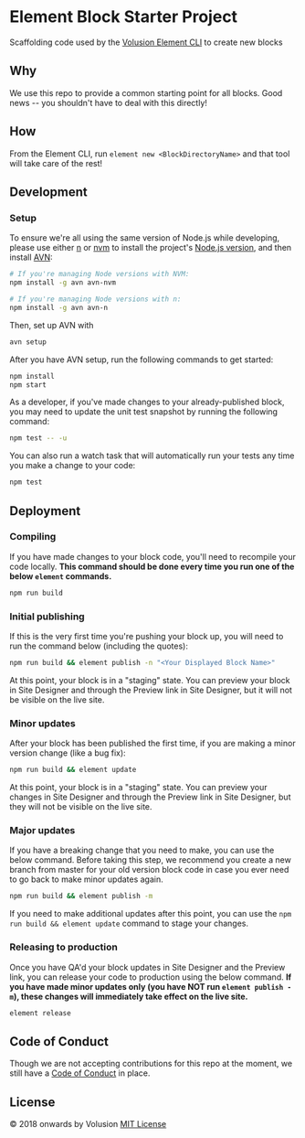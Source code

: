 # Element Block Starter Project

Scaffolding code used by the [Volusion Element CLI](https://github.com/volusion/element-cli) to create new blocks

## Why

We use this repo to provide a common starting point for all blocks. Good news -- you shouldn't have to deal with this directly!

## How

From the Element CLI, run `element new <BlockDirectoryName>` and that tool will take care of the rest!

## Development

### Setup

To ensure we're all using the same version of Node.js while developing, please use either [n](https://github.com/tj/n) or [nvm](https://github.com/creationix/nvm) to install the project's [Node.js version](/.node-version), and then install [AVN](https://github.com/wbyoung/avn):

```bash
# If you're managing Node versions with NVM:
npm install -g avn avn-nvm

# If you're managing Node versions with n:
npm install -g avn avn-n
```

Then, set up AVN with

```bash
avn setup
```

After you have AVN setup, run the following commands to get started:

```bash
npm install
npm start
```

As a developer, if you've made changes to your already-published block, you may need to update the unit test snapshot by running the following command:

```bash
npm test -- -u
```

You can also run a watch task that will automatically run your tests any time you make a change to your code:

```bash
npm test
```

## Deployment

### Compiling

If you have made changes to your block code, you'll need to recompile your code locally. **This command should be done every time you run one of the below `element` commands.**

```bash
npm run build
```

### Initial publishing

If this is the very first time you're pushing your block up, you will need to run the command below (including the quotes):

```bash
npm run build && element publish -n "<Your Displayed Block Name>"
```

At this point, your block is in a "staging" state. You can preview your block in Site Designer and through the Preview link in Site Designer, but it will not be visible on the live site.

### Minor updates

After your block has been published the first time, if you are making a minor version change (like a bug fix):

```bash
npm run build && element update
```

At this point, your block is in a "staging" state. You can preview your changes in Site Designer and through the Preview link in Site Designer, but they will not be visible on the live site.

### Major updates

If you have a breaking change that you need to make, you can use the below command. Before taking this step, we recommend you create a new branch from master for your old version block code in case you ever need to go back to make minor updates again.

```bash
npm run build && element publish -m
```

If you need to make additional updates after this point, you can use the `npm run build && element update` command to stage your changes.

### Releasing to production

Once you have QA'd your block updates in Site Designer and the Preview link, you can release your code to production using the below command. **If you have made minor updates only (you have NOT run `element publish -m`), these changes will immediately take effect on the live site.**

```bash
element release
```

## Code of Conduct

Though we are not accepting contributions for this repo at the moment, we still have a [Code of Conduct](./CODE_OF_CONDUCT.md) in place.

## License

&copy; 2018 onwards by Volusion
[MIT License](./LICENSE)
